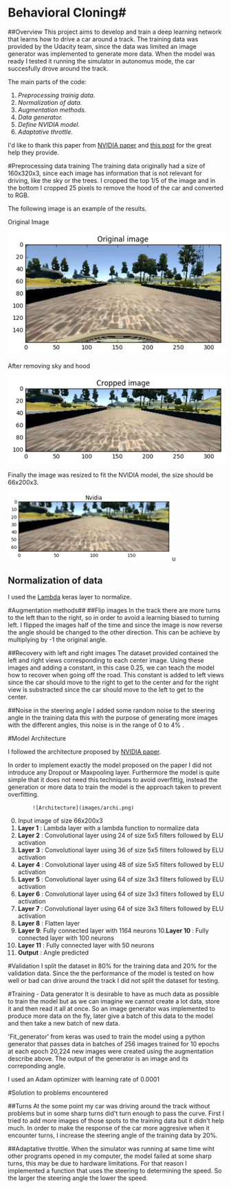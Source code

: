 # Behavioral Cloning#

##Overview
This project aims to develop and train a deep learning network that learns how to drive a car around a track. The training data was provided by the Udacity team, since the data was limited an image generator was implemented to generate more data. When the model was ready I tested it running the simulator in autonomus mode, the car succesfully drove around the track.

The main parts of the code:

1. *Preprocessing trainig data.*
3. *Normalization of data.*
4. *Augmentation methods.*
5. *Data generator.*
5. *Define NVIDIA model.*
6. *Adaptative throttle.*

I'd like to thank this paper from [NVIDIA paper](http://images.nvidia.com/content/tegra/automotive/images/2016/solutions/pdf/end-to-end-dl-using-px.pdf) and [this post](https://chatbotslife.com/using-augmentation-to-mimic-human-driving-496b569760a9#.d779iwp28) for the great help they provide.


#Preprocessing data training
The training data originally had a size of 160x320x3, since each image has information that is not relevant for driving, like the sky or the trees. I cropped the top 1/5 of the image and in the bottom I cropped 25 pixels to remove the hood of the car and converted to RGB.

The following image is an example of the results.

Original Image

![Original Image](images/original.png)

After removing sky and hood

![Crop Image](images/crop.png)

Finally the image was resized to fit the NVIDIA model, the size should be 66x200x3.

![Nvidia Image](images/nvidia.png)u




## Normalization of data ##

I used the [Lambda](https://keras.io/layers/core/) keras layer to normalize.

#Augmentation methods##
##Flip images
In the track there are more turns to the left than to the right, so in order to avoid a learning biased to turning left. I flipped the images half of the time and since the image is now reverse the angle should be changed to the other direction. This can be achieve by multiplying by -1 the original angle.


##Recovery with left and right images
The dataset provided contained the left and right views corresponding to each center image. Using these images and adding a constant, in this case 0.25,  we can teach the model how to recover when going off the road. This constant is added to left views since the car should move to the right to get to the center and for the right view is substracted since the car should move to the left to get to the center.

##Noise in the steering angle
I added some random noise to the steering angle in the training data this with the purpose of generating more images with the different angles, this noise is in the range of 0 to 4% . 



#Model Architecture

I followed the architecture proposed by [NVIDIA paper](http://images.nvidia.com/content/tegra/automotive/images/2016/solutions/pdf/end-to-end-dl-using-px.pdf).

In order to implement exactly the model proposed on the paper I did not introduce any Dropout or Maxpooling layer. Furthermore the model is quite simple that it does not need this techniques to avoid overfittig, instead the generation or more data to train the model is the approach taken to prevent overfitting.

            ![Architecture](images/archi.png)

0. Input image of size 66x200x3
1. **Layer 1** : Lambda layer with a lambda function to normalize data 
2. **Layer 2** : Convolutional layer using 24 of size 5x5 filters followed by ELU activation
3. **Layer 3** : Convolutional layer using 36 of size 5x5 filters followed by ELU activation
4. **Layer 4** : Convolutional layer using 48 of size 5x5 filters followed by ELU activation
5. **Layer 5** : Convolutional layer using 64 of size 3x3 filters followed by ELU activation
6. **Layer 6** : Convolutional layer using 64 of size 3x3 filters followed by ELU activation
7. **Layer 7** : Convolutional layer using 64 of size 3x3 filters followed by ELU activation
8. **Layer 8** : Flatten layer
9. **Layer 9**: Fully connected layer with 1164 neurons
10.**Layer 10** : Fully connected layer with 100 neurons
11. **Layer 11** : Fully connected layer with 50 neurons
12. **Output** : Angle predicted


#Validation 
I split the dataset in 80% for the training data and 20% for the validation data. Since the the performance of the model is tested on how well or bad can drive around the track I did not split the dataset for testing.


#Training - Data generator
It is desirable to have as much data as possible to train the model but as we can imagine we cannot create a lot data, store it and then read it all at once. So an image generator was implemented to produce more data on the fly, later give a batch of this data to the model and then take a new batch of new data. 


'Fit_generator' from keras was used to train the model using a python generator that passes data in batches of 256 images trained for 10 epochs at each epoch 20,224 new images were created using the augmentation describe above. The output of the generator is an image and its correponding angle.

I used an Adam optimizer with learning rate of 0.0001 


#Solution to problems encountered

##Turns
At the some point my car was driving around the track without problems but in some sharp turns did't turn enough to pass the curve. First I tried to add more images of those spots to the training data but it didn't help much. In order to make the response of the car more aggresive when it encounter turns, I increase the steering angle of the training data by 20%. 

##Adaptative throttle.
When the simulator was running at same time wiht other programs opened in my computer, the model failed at some sharp turns, this may be due to hardware limitations. For that reason I implemented a function that uses the steering to determining the speed. So the larger the steering angle the lower the speed.

